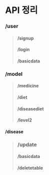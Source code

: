 # API 정리

### /user
> #### /signup
> #### /login
> #### /basicdata

### /model
> #### /medicine
> #### /diet
> #### /diseasediet
> #### /level2
#### /disease

> ### /update
> #### /basicdata
> #### /deletetable
